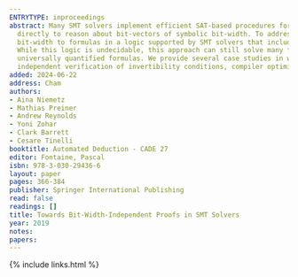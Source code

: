 ```yaml
---
ENTRYTYPE: inproceedings
abstract: Many SMT solvers implement efficient SAT-based procedures for solving fixed-size bit-vector formulas. These approaches, however, cannot be used
  directly to reason about bit-vectors of symbolic bit-width. To address this shortcoming, we propose a translation from bit-vector formulas with parametric
  bit-width to formulas in a logic supported by SMT solvers that includes non-linear integer arithmetic, uninterpreted functions, and universal quantification.
  While this logic is undecidable, this approach can still solve many formulas by capitalizing on advances in SMT solving for non-linear arithmetic and
  universally quantified formulas. We provide several case studies in which we have applied this approach with promising results, including the bit-width
  independent verification of invertibility conditions, compiler optimizations, and bit-vector rewrites.
added: 2024-06-22
address: Cham
authors:
- Aina Niemetz
- Mathias Preiner
- Andrew Reynolds
- Yoni Zohar
- Clark Barrett
- Cesare Tinelli
booktitle: Automated Deduction - CADE 27
editor: Fontaine, Pascal
isbn: 978-3-030-29436-6
layout: paper
pages: 366-384
publisher: Springer International Publishing
read: false
readings: []
title: Towards Bit-Width-Independent Proofs in SMT Solvers
year: 2019
notes:
papers:
---
```

{% include links.html %}
